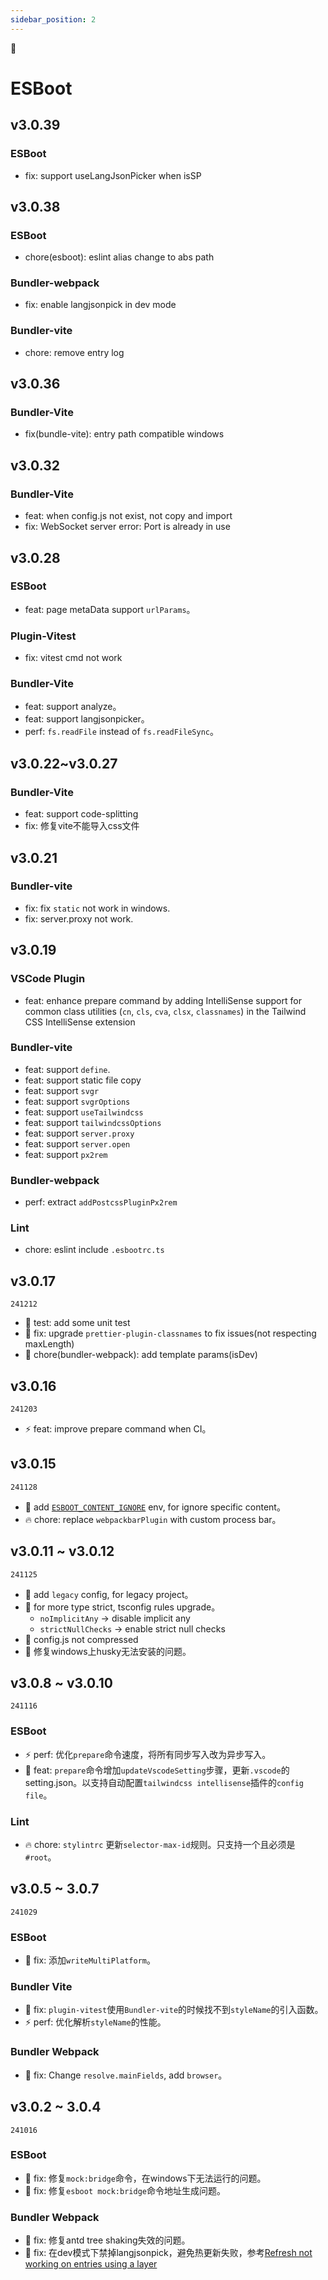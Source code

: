 ```yaml
---
sidebar_position: 2
---
```


🎨

# ESBoot

## v3.0.39

### ESBoot

- fix: support useLangJsonPicker when isSP

## v3.0.38

### ESBoot

- chore(esboot): eslint alias change to abs path

### Bundler-webpack

- fix: enable langjsonpick in dev mode

### Bundler-vite

- chore: remove entry log

## v3.0.36

### Bundler-Vite

- fix(bundle-vite): entry path compatible windows

## v3.0.32

### Bundler-Vite

- feat: when config.js not exist, not copy and import
- fix: WebSocket server error: Port is already in use

## v3.0.28

### ESBoot

- feat: page metaData support `urlParams`。

### Plugin-Vitest

- fix: vitest cmd not work

### Bundler-Vite

- feat: support analyze。
- feat: support langjsonpicker。
- perf: `fs.readFile` instead of `fs.readFileSync`。

## v3.0.22~v3.0.27

### Bundler-Vite

- feat: support code-splitting
- fix: 修复vite不能导入css文件

## v3.0.21

### Bundler-vite

- fix: fix `static` not work in windows.
- fix: server.proxy not work.

## v3.0.19

### VSCode Plugin

- feat: enhance prepare command by adding IntelliSense support for common class utilities (`cn`, `cls`, `cva`, `clsx`, `classnames`) in the Tailwind CSS IntelliSense extension

### Bundler-vite

- feat: support `define`.
- feat: support static file copy
- feat: support `svgr`
- feat: support `svgrOptions`
- feat: support `useTailwindcss`
- feat: support `tailwindcssOptions`
- feat: support `server.proxy`
- feat: support `server.open`
- feat: support `px2rem`

### Bundler-webpack

- perf: extract `addPostcssPluginPx2rem`

### Lint

- chore: eslint include `.esbootrc.ts`

## v3.0.17

`241212`

- 🚀 test: add some unit test
- 🐞 fix: upgrade `prettier-plugin-classnames` to fix issues(not respecting maxLength)
- 🚀 chore(bundler-webpack): add template params(isDev)

## v3.0.16

`241203`

- ⚡ feat: improve prepare command when CI。

## v3.0.15

`241128`

- 🚀 add [`ESBOOT_CONTENT_IGNORE`](../guides/environment-variables#esboot_content_ignore) env, for ignore specific content。
- 🔥 chore: replace `webpackbarPlugin` with custom process bar。

## v3.0.11 ~ v3.0.12

`241125`

- 🚀 add `legacy` config, for legacy project。
- 🚀 for more type strict, tsconfig rules upgrade。
  - `noImplicitAny` -> disable implicit any
  - `strictNullChecks` -> enable strict null checks
- 🐞 config.js not compressed
- 🐞 修复windows上husky无法安装的问题。

## v3.0.8 ~ v3.0.10

`241116`

### ESBoot

- ⚡ perf: 优化`prepare`命令速度，将所有同步写入改为异步写入。
- 🚀 feat: `prepare`命令增加`updateVscodeSetting`步骤，更新`.vscode`的setting.json。以支持自动配置`tailwindcss intellisense`插件的`config file`。

### Lint

- 🔥 chore: `stylintrc` 更新`selector-max-id`规则。只支持一个且必须是`#root`。

## v3.0.5 ~ 3.0.7

`241029`

### ESBoot

- 🐞 fix: 添加`writeMultiPlatform`。

### Bundler Vite

- 🐞 fix: `plugin-vitest`使用`Bundler-vite`的时候找不到`styleName`的引入函数。
- ⚡ perf: 优化解析`styleName`的性能。

### Bundler Webpack

- 🐞 fix: Change `resolve.mainFields`, add `browser`。

## v3.0.2 ~ 3.0.4

`241016`

### ESBoot

- 🐞 fix: 修复`mock:bridge`命令，在windows下无法运行的问题。
- 🐞 fix: 修复`esboot mock:bridge`命令地址生成问题。

### Bundler Webpack

- 🐞 fix: 修复antd tree shaking失效的问题。
- 🐞 fix: 在dev模式下禁掉langjsonpick，避免热更新失败，参考[Refresh not working on entries using a layer](https://github.com/pmmmwh/react-refresh-webpack-plugin/issues/867)
